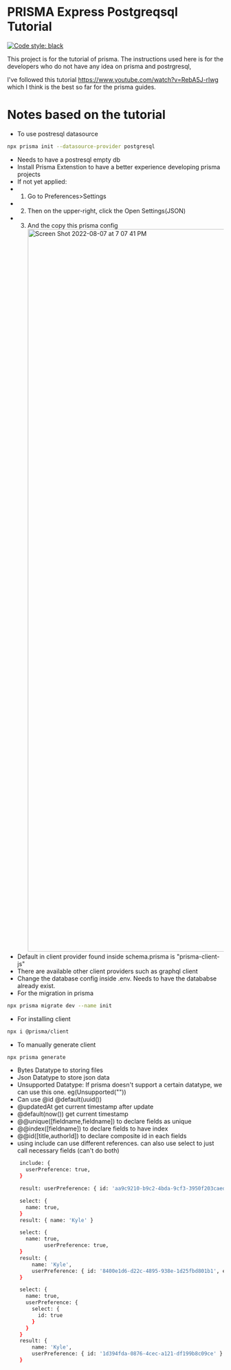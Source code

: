 # PRISMA Express Postgreqsql Tutorial

[![Code style: black](https://img.shields.io/badge/code%20style-black-000000.svg)](https://github.com/python/black)


This project is for the tutorial of prisma. The instructions used here is for the developers who do not have any idea on prisma and postrgresql,

I've followed this tutorial https://www.youtube.com/watch?v=RebA5J-rlwg which I think is the best so far for the prisma guides.


# Notes based on the tutorial

- To use postresql datasource
```bash
npx prisma init --datasource-provider postgresql
```

- Needs to have a postresql empty db
- Install Prisma Extenstion to have a better experience developing prisma projects
- If not yet applied:
- 1. Go to Preferences>Settings
- 2. Then on the upper-right, click the Open Settings(JSON)
- 3. And the copy this prisma config <img width="1680" alt="Screen Shot 2022-08-07 at 7 07 41 PM" src="https://user-images.githubusercontent.com/43803904/183287935-fecabb66-99f1-472a-92a9-fdb309045317.png">
- Default in client provider found inside schema.prisma is "prisma-client-js"
- There are available other client providers such as graphql client
- Change the database config inside .env. Needs to have the datababse already exist.
- For the migration in prisma
```bash
npx prisma migrate dev --name init
```
- For installing client
```bash
npx i @prisma/client 
```
- To manually generate client
```bash
npx prisma generate
```
- Bytes Datatype to storing files
- Json Datatype to store json data
- Unsupported Datatype: If prisma doesn't support a certain datatype, we can use this one. eg(Unsupported(""))
- Can use  @id @default(uuid())
- @updatedAt get current timestamp after update
- @default(now()) get current timestamp
- @@unique([fieldname,fieldname]) to declare fields as unique
- @@index([fieldname]) to declare fields to have index 
- @@id([title,authorId]) to declare composite id in each fields
- using include can use different references. can also use select to just call necessary fields (can't do both)
```bash
    include: {
      userPreference: true,
    }

    result: userPreference: { id: 'aa9c9210-b9c2-4bda-9cf3-3950f203caed', emailUpdates: true }

    select: {
      name: true, 
    }
    result: { name: 'Kyle' }

    select: {
      name: true, 
            userPreference: true,
    }
    result: {
        name: 'Kyle',
        userPreference: { id: '8400e1d6-d22c-4895-938e-1d25fbd801b1', emailUpdates: true }
    }

    select: {
      name: true,
      userPreference: {
        select: {
          id: true
        }
      }
    }
    result: {
        name: 'Kyle',
        userPreference: { id: '1d394fda-0876-4cec-a121-df199b8c09ce' }
    }
```

